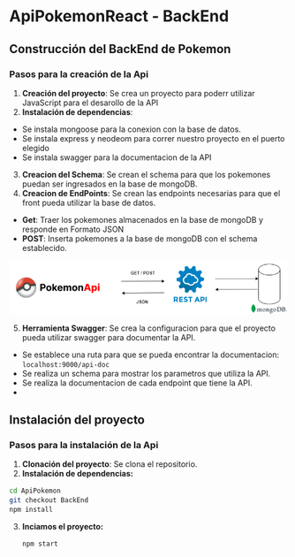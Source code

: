 # ApiPokemonReact - BackEnd 

## Construcción del BackEnd de Pokemon

### Pasos para la creación de la Api

1. **Creación del proyecto**: Se crea un proyecto para poderr utilizar JavaScript para el desarollo de la API
2. **Instalación de dependencias**: 
  -  Se instala mongoose para la conexion con la base de datos.
  -  Se instala express y neodeom para correr nuestro proyecto en el puerto elegido
  -  Se instala swagger para la documentacion de la API
3. **Creacion del Schema**: Se crean el schema para que los pokemones puedan ser ingresados en la base de mongoDB.
4. **Creacion de EndPoints**: Se crean las endpoints necesarias para que el front pueda utilizar la base de datos.
  - **Get**: Traer los pokemones almacenados en la base de mongoDB y responde en Formato JSON
  - **POST**: Inserta pokemones a la base de mongoDB con el schema establecido.
                              
![Flujo de Api Rest](https://github.com/Chriss78Vera/ApiPokemonReact/blob/3f9a575bc8df15ce9f9ff3ac702a89caeea5965d/public/ApiRest.png "Flujo de la ApiRest")

5. **Herramienta Swagger**: Se crea la configuracion para que el proyecto pueda utilizar swagger para documentar la API.
  - Se establece una ruta para que se pueda encontrar la documentacion: ```localhost:9000/api-doc```
  - Se realiza un schema para mostrar los parametros que utiliza la API.
  - Se realiza la documentacion de cada endpoint que tiene la API.
  - 
## Instalación del proyecto
### Pasos para la instalación de la Api
1. **Clonación del proyecto**: Se clona el repositorio.
2. **Instalación de dependencias:** 
  ```bash
  cd ApiPokemon
  git checkout BackEnd
  npm install 
  ```
3. **Inciamos el proyecto:** 
    ```bash
    npm start
    ```

